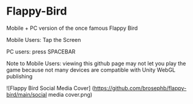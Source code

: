 # Flappy-Bird
Mobile + PC version of the once famous Flappy Bird

Mobile Users: Tap the Screen

PC users: press SPACEBAR

Note to Mobile Users: viewing this github page may not let you play the game because not many devices are compatible with Unity WebGL publishing

![Flappy Bird Social Media Cover] (https://github.com/brosephb/flappy-bird/main/social media cover.png)
